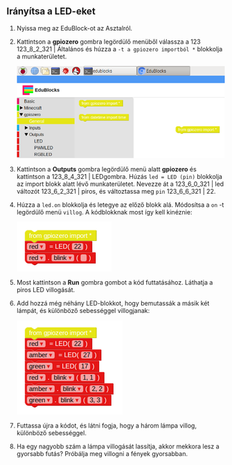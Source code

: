 ## Irányítsa a LED-eket

1. Nyissa meg az EduBlock-ot az Asztalról.

2. Kattintson a **gpiozero** gombra legördülő menüből válassza a 123 123_8_2_321 | Általános</strong> és húzza a `-t a gpiozero importból *` blokkolja a munkaterületet.
    
    ![](images/edublocks1.png)

3. Kattintson a **Outputs** gombra legördülő menü alatt **gpiozero** és kattintson a 123_8_4_321 | LED</strong>gombra. Húzás `led = LED (pin)` blokkolja az import blokk alatt lévő munkaterületet. Nevezze át a 123_6_0_321 | led</code> változót 123_6_2_321 | piros</code>, és változtassa meg `pin` 123_6_6_321 | 22</code>.

4. Húzza a `led.on` blokkolja és letegye az előző blokk alá. Módosítsa a `on` -t legördülő menü `villog`. A kódblokknak most így kell kinéznie:
    
    ![](images/edublocks2.png)

5. Most kattintson a **Run** gombra gombot a kód futtatásához. Láthatja a piros LED villogását.

6. Add hozzá még néhány LED-blokkot, hogy bemutassák a másik két lámpát, és különböző sebességgel villogjanak:
    
    ![](images/edublocks3.png)

7. Futtassa újra a kódot, és látni fogja, hogy a három lámpa villog, különböző sebességgel.

8. Ha egy nagyobb szám a lámpa villogását lassítja, akkor mekkora lesz a gyorsabb futás? Próbálja meg villogni a fények gyorsabban.